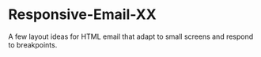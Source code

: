 Responsive-Email-XX
===================

A few layout ideas for HTML email that adapt to small screens and respond to breakpoints.

